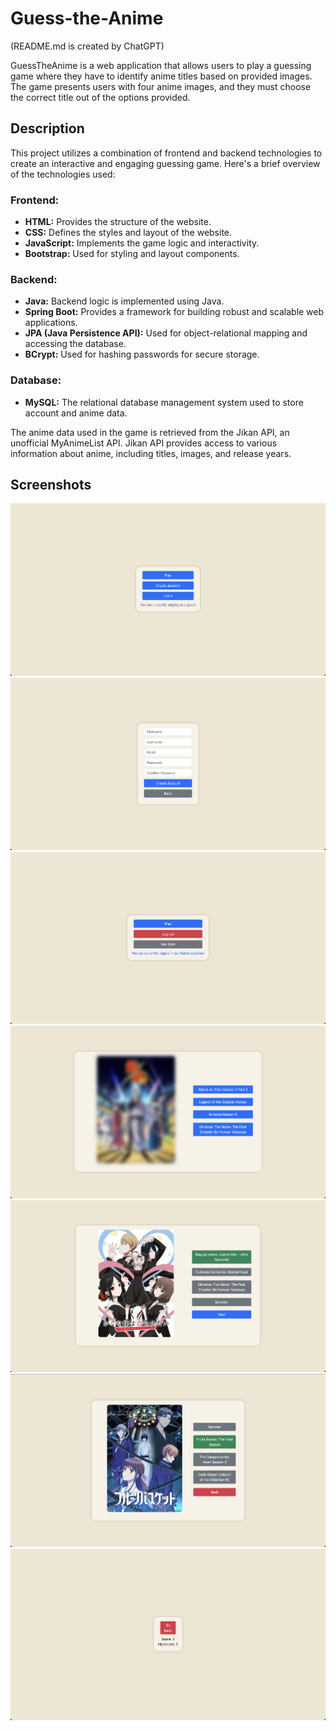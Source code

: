 # Guess-the-Anime

(README.md is created by ChatGPT)

GuessTheAnime is a web application that allows users to play a guessing game where they have to identify anime titles based on provided images. The game presents users with four anime images, and they must choose the correct title out of the options provided.

## Description

This project utilizes a combination of frontend and backend technologies to create an interactive and engaging guessing game. Here's a brief overview of the technologies used:

### Frontend:
- **HTML:** Provides the structure of the website.
- **CSS:** Defines the styles and layout of the website.
- **JavaScript:** Implements the game logic and interactivity.
- **Bootstrap:** Used for styling and layout components.

### Backend:
- **Java:** Backend logic is implemented using Java.
- **Spring Boot:** Provides a framework for building robust and scalable web applications.
- **JPA (Java Persistence API):** Used for object-relational mapping and accessing the database.
- **BCrypt:** Used for hashing passwords for secure storage.

### Database:
- **MySQL:** The relational database management system used to store account and anime data.

The anime data used in the game is retrieved from the Jikan API, an unofficial MyAnimeList API. Jikan API provides access to various information about anime, including titles, images, and release years.

## Screenshots
![x](/src/main/resources/screenshots/x1.png?raw=true)
![x](/src/main/resources/screenshots/x2.png?raw=true)
![x](/src/main/resources/screenshots/x3.png?raw=true)
![x](/src/main/resources/screenshots/x4.png?raw=true)
![x](/src/main/resources/screenshots/x5.png?raw=true)
![x](/src/main/resources/screenshots/x6.png?raw=true)
![x](/src/main/resources/screenshots/x7.png?raw=true)

